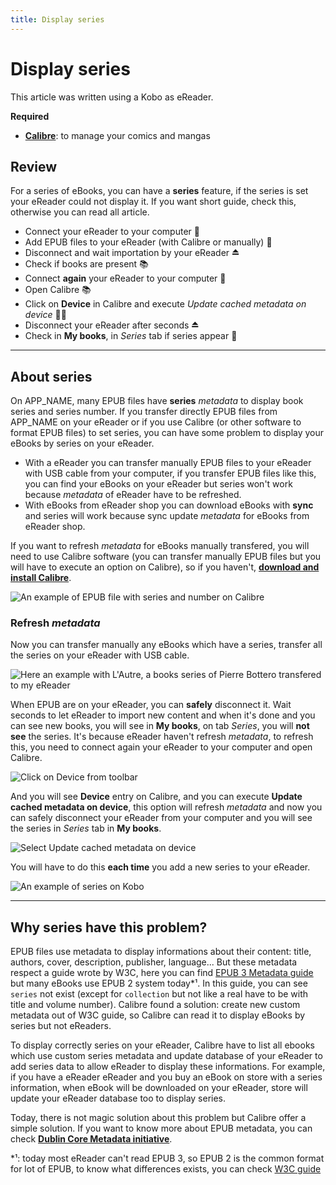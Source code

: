 ```yaml
---
title: Display series
---
```


# Display series

This article was written using a Kobo as eReader.

**Required**

- [**Calibre**](https://calibre-ebook.com): to manage your comics and mangas

## Review

For a series of eBooks, you can have a **series** feature, if the series is set your eReader could not display it. If you want short guide, check this, otherwise you can read all article.

- Connect your eReader to your computer 🔌
- Add EPUB files to your eReader (with Calibre or manually) 📁
- Disconnect and wait importation by your eReader ⏏️
- Check if books are present 📚
- Connect **again** your eReader to your computer 🔌
- Open Calibre 📚
- Click on **Device** in Calibre and execute *Update cached metadata on device* 👩‍💻
- Disconnect your eReader after seconds ⏏️
- Check in **My books**, in *Series* tab if series appear 📖

---

## About series

On APP_NAME, many EPUB files have **series** *metadata* to display book series and series number. If you transfer directly EPUB files from APP_NAME on your eReader or if you use Calibre (or other software to format EPUB files) to set series, you can have some problem to display your eBooks by series on your eReader.

- With a eReader you can transfer manually EPUB files to your eReader with USB cable from your computer, if you transfer EPUB files like this, you can find your eBooks on your eReader but series won't work because *metadata* of eReader have to be refreshed.
- With eBooks from eReader shop you can download eBooks with **sync** and series will work because sync update *metadata* for eBooks from eReader shop.

If you want to refresh *metadata* for eBooks manually transfered, you will need to use Calibre software (you can transfer manually EPUB files but you will have to execute an option on Calibre), so if you haven't, [**download and install Calibre**](https://calibre-ebook.com).

![An example of EPUB file with series and number on Calibre](/docs/ereader/ereader-series/calibre-serie.webp)

### Refresh *metadata*

Now you can transfer manually any eBooks which have a series, transfer all the series on your eReader with USB cable.

![Here an example with **L'Autre**, a books series of Pierre Bottero transfered to my eReader](/docs/ereader/ereader-series/books-list.webp)

When EPUB are on your eReader, you can **safely** disconnect it. Wait seconds to let eReader to import new content and when it's done and you can see new books, you will see in **My books**, on tab *Series*, you will **not see** the series. It's because eReader haven't refresh *metadata*, to refresh this, you need to connect again your eReader to your computer and open Calibre.

![Click on Device from toolbar](/docs/ereader/ereader-series/calibre.webp)

And you will see **Device** entry on Calibre, and you can execute **Update cached metadata on device**, this option will refresh *metadata* and now you can safely disconnect your eReader from your computer and you will see the series in *Series* tab in **My books**.

![Select Update cached metadata on device](/docs/ereader/ereader-series/calibre-options.webp)

You will have to do this **each time** you add a new series to your eReader.

![An example of series on Kobo](/docs/ereader/ereader-series/kobo-series.webp)

---

## Why series have this problem?

EPUB files use metadata to display informations about their content: title, authors, cover, description, publisher, language... But these metadata respect a guide wrote by W3C, here you can find [EPUB 3 Metadata guide](https://www.w3.org/publishing/epub3/epub-packages.html) but many eBooks use EPUB 2 system today\*¹. In this guide, you can see `series` not exist (except for `collection` but not like a real have to be with title and volume number). Calibre found a solution: create new custom metadata out of W3C guide, so Calibre can read it to display eBooks by series but not eReaders.

To display correctly series on your eReader, Calibre have to list all ebooks which use custom series metadata and update database of your eReader to add series data to allow eReader to display these informations. For example, if you have a eReader eReader and you buy an eBook on store with a series information, when eBook will be downloaded on your eReader, store will update your eReader database too to display series.

Today, there is not magic solution about this problem but Calibre offer a simple solution. If you want to know more about EPUB metadata, you can check [**Dublin Core Metadata initiative**](https://www.dublincore.org/specifications/dublin-core/dcmi-terms).

\*¹: today most eReader can't read EPUB 3, so EPUB 2 is the common format for lot of EPUB, to know what differences exists, you can check [W3C guide](https://www.w3.org/AudioVideo/ebook)
